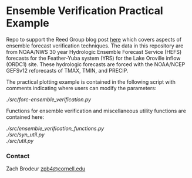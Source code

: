 # Ensemble Verification Practical Example
Repo to support the Reed Group blog post [here](https://waterprogramming.wordpress.com/2024/06/17/ensemble-forecasting-verification/) which covers aspects of ensemble forecast verification techniques. The data in this repository are from NOAA/NWS 30 year Hydrologic Ensemble Forecast Service (HEFS) forecasts for the Feather-Yuba system (YRS) for the Lake Oroville inflow (ORDC1) site. These hydrologic forecasts are forced with the NOAA/NCEP GEFSv12 reforecasts of TMAX, TMIN, and PRECIP.

The practical plotting example is contained in the following script with comments indicating where users can modify the parameters:   

_./src/forc-ensemble_verification.py_

Functions for ensemble verification and miscellaneous utility functions are contained here:   

_./src/ensemble_verification_functions.py_   
_./src/syn_util.py_   
_./src/util.py_   


### Contact
Zach Brodeur
zpb4@cornell.edu


